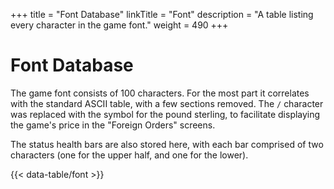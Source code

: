 +++
title = "Font Database"
linkTitle = "Font"
description = "A table listing every character in the game font."
weight = 490
+++

# Font Database

The game font consists of 100 characters. For the most part it correlates with the standard ASCII table, with a few sections removed. The `/` character was replaced with the symbol for the pound sterling, to facilitate displaying the game's price in the "Foreign Orders" screens.

The status health bars are also stored here, with each bar comprised of two characters (one for the upper half, and one for the lower).

{{< data-table/font >}}
